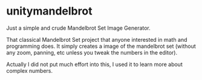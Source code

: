 # unitymandelbrot
Just a simple and crude Mandelbrot Set Image Generator.

That classical Mandelbrot Set project that anyone interested in math and programming does.
It simply creates a image of the mandelbrot set (without any zoom, panning, etc unless you tweak the numbers in the editor).

Actually I did not put much effort into this, I used it to learn more about complex numbers.
